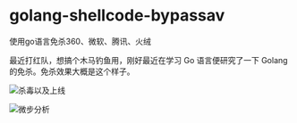# golang-shellcode-bypassav
使用go语言免杀360、微软、腾讯、火绒

最近打红队，想搞个木马钓鱼用，刚好最近在学习 Go 语言便研究了一下 Golang 的免杀。免杀效果大概是这个样子。

![杀毒以及上线](https://github.com/binganao/golang-shellcode-bypassav/raw/main/20211210165105.png)

![微步分析](https://github.com/binganao/golang-shellcode-bypassav/raw/main/20211210165311.png)


